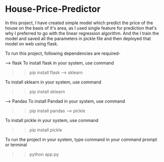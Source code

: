# House-Price-Predictor
In this project, I have created simple model which predict the price of the house on the basis of it's area, as I used single feature for prediction that's why I preferred to go with the linear regression algorithm. And the I train the model and saved all the parameters in pickle file and then deployed that model on web using flask.

To run this project, following dependencies are required-

--> flask
To install flask in your system, use command 

>> pip install flask
--> sklearn

To install sklearn in your system, use command 
>> pip install sklearn

--> Pandas
To install Pandad in your system, use command 

>> pip install pandas
--> pickle

To install pickle in your system, use command 
>> pip install pickle

To run the project in your system, type command in your command prompt or terminal
>> python app.py
       
